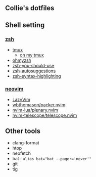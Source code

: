 Collie's dotfiles
---

## Shell setting
### [zsh](https://github.com/zsh-users/zsh) 
- [tmux](https://github.com/tmux/tmux) 
    - [oh my tmux](https://github.com/gpakosz/.tmux)
- [ohmyzsh](https://github.com/ohmyzsh/ohmyzsh) 
- [zsh-you-should-use](https://github.com/MichaelAquilina/zsh-you-should-use) 
- [zsh-autosuggestions](https://github.com/zsh-users/zsh-autosuggestions) 
- [zsh-syntax-highlighting](https://github.com/zsh-users/zsh-syntax-highlighting) 
### [neovim](https://github.com/neovim/neovim)
- [LazyVim](https://github.com/LazyVim/LazyVim) 
- [wbthomason/packer.nvim](https://github.com/wbthomason/packer.nvim) 
- [nvim-lua/plenary.nvim](https://github.com/nvim-lua/plenary.nvim)
- [nvim-telescope/telescope.nvim](https://github.com/nvim-telescope/telescope.nvim)

## Other tools
- clang-format
- htop
- neofetch
- bat : `alias bat="bat --pager='never'"`
- git
- tig
